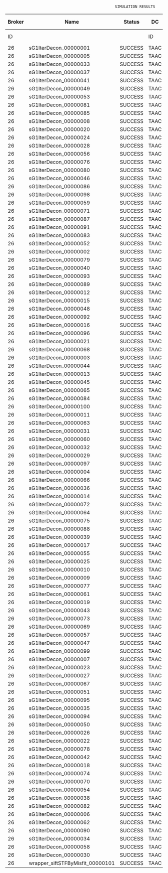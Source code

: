 

                                                     SIMULATION RESULTS

|Broker|         Name         | Status|  DC  |Host|Host PEs |VM|   VM PEs|   VM MIPS|ActivityLen|StartTime|FinishTime|ExecTime
|------|----------------------|-------|------|----|---------|--|---------|----------|-----------|---------|----------|--------
|    ID|                      |       |    ID|  ID|CPU cores|ID|CPU cores|        MI|         MI|  Seconds|   Seconds| Seconds
|    26| sG1IterDecon_00000001|SUCCESS|  TAAC|   0|       12|104|        2|    1000.0|      56150|  27034.2|   27736.7|   702.5
|    26| sG1IterDecon_00000005|SUCCESS|  TAAC|   0|       12|104|        2|    1000.0|      56150|  27034.2|   27736.7|   702.5
|    26| sG1IterDecon_00000033|SUCCESS|  TAAC|   0|       12|104|        2|    1000.0|      56150|  27034.2|   27736.7|   702.5
|    26| sG1IterDecon_00000037|SUCCESS|  TAAC|   0|       12|104|        2|    1000.0|      56150|  27034.2|   27736.7|   702.5
|    26| sG1IterDecon_00000041|SUCCESS|  TAAC|   0|       12|104|        2|    1000.0|      56150|  27034.2|   27736.7|   702.5
|    26| sG1IterDecon_00000049|SUCCESS|  TAAC|   0|       12|104|        2|    1000.0|      56150|  27034.2|   27736.7|   702.5
|    26| sG1IterDecon_00000053|SUCCESS|  TAAC|   0|       12|104|        2|    1000.0|      56150|  27034.2|   27736.7|   702.5
|    26| sG1IterDecon_00000081|SUCCESS|  TAAC|   0|       12|104|        2|    1000.0|      56150|  27034.2|   27736.7|   702.5
|    26| sG1IterDecon_00000085|SUCCESS|  TAAC|   0|       12|104|        2|    1000.0|      56150|  27034.2|   27736.7|   702.5
|    26| sG1IterDecon_00000008|SUCCESS|  TAAC|   0|       12|107|        2|    1000.0|      56150|  27034.2|   27736.7|   702.5
|    26| sG1IterDecon_00000020|SUCCESS|  TAAC|   0|       12|107|        2|    1000.0|      56150|  27034.2|   27736.7|   702.5
|    26| sG1IterDecon_00000024|SUCCESS|  TAAC|   0|       12|107|        2|    1000.0|      56150|  27034.2|   27736.7|   702.5
|    26| sG1IterDecon_00000028|SUCCESS|  TAAC|   0|       12|107|        2|    1000.0|      56150|  27034.2|   27736.7|   702.5
|    26| sG1IterDecon_00000056|SUCCESS|  TAAC|   0|       12|107|        2|    1000.0|      56150|  27034.2|   27736.7|   702.5
|    26| sG1IterDecon_00000076|SUCCESS|  TAAC|   0|       12|107|        2|    1000.0|      56150|  27034.2|   27736.7|   702.5
|    26| sG1IterDecon_00000080|SUCCESS|  TAAC|   0|       12|107|        2|    1000.0|      56150|  27034.2|   27736.7|   702.5
|    26| sG1IterDecon_00000046|SUCCESS|  TAAC|   1|       12|105|        2|    1000.0|      56150|  27034.2|   27736.7|   702.5
|    26| sG1IterDecon_00000086|SUCCESS|  TAAC|   1|       12|105|        2|    1000.0|      56150|  27034.2|   27736.7|   702.5
|    26| sG1IterDecon_00000098|SUCCESS|  TAAC|   1|       12|105|        2|    1000.0|      56150|  27034.2|   27736.7|   702.5
|    26| sG1IterDecon_00000059|SUCCESS|  TAAC|   2|       12|106|        2|    1000.0|      56150|  27034.2|   27736.7|   702.5
|    26| sG1IterDecon_00000071|SUCCESS|  TAAC|   2|       12|106|        2|    1000.0|      56150|  27034.2|   27736.7|   702.5
|    26| sG1IterDecon_00000087|SUCCESS|  TAAC|   2|       12|106|        2|    1000.0|      56150|  27034.2|   27736.7|   702.5
|    26| sG1IterDecon_00000091|SUCCESS|  TAAC|   2|       12|106|        2|    1000.0|      56150|  27034.2|   27736.7|   702.5
|    26| sG1IterDecon_00000083|SUCCESS|  TAAC|   2|       12|106|        2|    1000.0|      59381|  27034.2|   27770.8|   736.6
|    26| sG1IterDecon_00000052|SUCCESS|  TAAC|   0|       12|107|        2|    1000.0|      61375|  27034.2|   27783.9|   749.7
|    26| sG1IterDecon_00000002|SUCCESS|  TAAC|   1|       12|105|        2|    1000.0|      60450|  27034.2|   27784.6|   750.4
|    26| sG1IterDecon_00000079|SUCCESS|  TAAC|   2|       12|106|        2|    1000.0|      83667|  27034.2|   28013.7|   979.5
|    26| sG1IterDecon_00000040|SUCCESS|  TAAC|   0|       12|107|        2|    1000.0|      91200|  27034.2|   28039.0|  1004.8
|    26| sG1IterDecon_00000093|SUCCESS|  TAAC|   0|       12|104|        2|    1000.0|      96311|  27034.2|   28058.3|  1024.1
|    26| sG1IterDecon_00000089|SUCCESS|  TAAC|   0|       12|104|        2|    1000.0|     115702|  27034.2|   28204.3|  1170.1
|    26| sG1IterDecon_00000012|SUCCESS|  TAAC|   0|       12|107|        2|    1000.0|     117306|  27034.2|   28248.0|  1213.8
|    26| sG1IterDecon_00000015|SUCCESS|  TAAC|   2|       12|106|        2|    1000.0|     115126|  27034.2|   28313.7|  1279.5
|    26| sG1IterDecon_00000048|SUCCESS|  TAAC|   0|       12|107|        2|    1000.0|     131219|  27034.2|   28352.9|  1318.7
|    26| sG1IterDecon_00000092|SUCCESS|  TAAC|   0|       12|107|        2|    1000.0|     135995|  27034.2|   28386.5|  1352.4
|    26| sG1IterDecon_00000016|SUCCESS|  TAAC|   0|       12|107|        2|    1000.0|     144034|  27034.2|   28439.2|  1405.0
|    26| sG1IterDecon_00000096|SUCCESS|  TAAC|   0|       12|107|        2|    1000.0|     146964|  27034.2|   28456.7|  1422.5
|    26| sG1IterDecon_00000021|SUCCESS|  TAAC|   0|       12|104|        2|    1000.0|     156382|  27034.2|   28491.1|  1456.9
|    26| sG1IterDecon_00000068|SUCCESS|  TAAC|   0|       12|107|        2|    1000.0|     162933|  27034.2|   28545.1|  1510.9
|    26| sG1IterDecon_00000003|SUCCESS|  TAAC|   2|       12|106|        2|    1000.0|     143490|  27034.2|   28569.5|  1535.4
|    26| sG1IterDecon_00000044|SUCCESS|  TAAC|   0|       12|107|        2|    1000.0|     168756|  27034.2|   28574.3|  1540.1
|    26| sG1IterDecon_00000013|SUCCESS|  TAAC|   0|       12|104|        2|    1000.0|     173487|  27034.2|   28603.0|  1568.8
|    26| sG1IterDecon_00000045|SUCCESS|  TAAC|   0|       12|104|        2|    1000.0|     193935|  27034.2|   28726.3|  1692.1
|    26| sG1IterDecon_00000065|SUCCESS|  TAAC|   0|       12|104|        2|    1000.0|     195345|  27034.2|   28734.1|  1699.9
|    26| sG1IterDecon_00000084|SUCCESS|  TAAC|   0|       12|107|        2|    1000.0|     231134|  27034.2|   28855.4|  1821.2
|    26| sG1IterDecon_00000100|SUCCESS|  TAAC|   0|       12|107|        2|    1000.0|     237950|  27034.2|   28882.7|  1848.5
|    26| sG1IterDecon_00000011|SUCCESS|  TAAC|   2|       12|106|        2|    1000.0|     182930|  27034.2|   28907.4|  1873.2
|    26| sG1IterDecon_00000063|SUCCESS|  TAAC|   2|       12|106|        2|    1000.0|     188230|  27034.2|   28949.7|  1915.5
|    26| sG1IterDecon_00000031|SUCCESS|  TAAC|   2|       12|106|        2|    1000.0|     190673|  27034.2|   28968.2|  1934.0
|    26| sG1IterDecon_00000060|SUCCESS|  TAAC|   0|       12|107|        2|    1000.0|     265578|  27034.2|   28979.8|  1945.6
|    26| sG1IterDecon_00000032|SUCCESS|  TAAC|   0|       12|107|        2|    1000.0|     270491|  27034.2|   28994.5|  1960.4
|    26| sG1IterDecon_00000029|SUCCESS|  TAAC|   0|       12|104|        2|    1000.0|     252025|  27034.2|   29017.7|  1983.5
|    26| sG1IterDecon_00000097|SUCCESS|  TAAC|   0|       12|104|        2|    1000.0|     274532|  27034.2|   29119.1|  2084.9
|    26| sG1IterDecon_00000004|SUCCESS|  TAAC|   0|       12|107|        2|    1000.0|     334964|  27034.2|   29155.7|  2121.5
|    26| sG1IterDecon_00000066|SUCCESS|  TAAC|   1|       12|105|        2|    1000.0|     190704|  27034.2|   29157.7|  2123.5
|    26| sG1IterDecon_00000036|SUCCESS|  TAAC|   0|       12|107|        2|    1000.0|     337139|  27034.2|   29160.2|  2126.0
|    26| sG1IterDecon_00000014|SUCCESS|  TAAC|   1|       12|105|        2|    1000.0|     197394|  27034.2|   29224.6|  2190.4
|    26| sG1IterDecon_00000072|SUCCESS|  TAAC|   0|       12|107|        2|    1000.0|     387256|  27034.2|   29235.4|  2201.2
|    26| sG1IterDecon_00000064|SUCCESS|  TAAC|   0|       12|107|        2|    1000.0|     394582|  27034.2|   29242.7|  2208.5
|    26| sG1IterDecon_00000075|SUCCESS|  TAAC|   2|       12|106|        2|    1000.0|     234888|  27034.2|   29280.0|  2245.9
|    26| sG1IterDecon_00000088|SUCCESS|  TAAC|   0|       12|107|        2|    1000.0|     467079|  27034.2|   29315.3|  2281.1
|    26| sG1IterDecon_00000039|SUCCESS|  TAAC|   2|       12|106|        2|    1000.0|     244204|  27034.2|   29341.0|  2306.8
|    26| sG1IterDecon_00000017|SUCCESS|  TAAC|   0|       12|104|        2|    1000.0|     341331|  27034.2|   29386.6|  2352.4
|    26| sG1IterDecon_00000055|SUCCESS|  TAAC|   2|       12|106|        2|    1000.0|     255737|  27034.2|   29410.6|  2376.4
|    26| sG1IterDecon_00000025|SUCCESS|  TAAC|   0|       12|104|        2|    1000.0|     358800|  27034.2|   29447.9|  2413.7
|    26| sG1IterDecon_00000010|SUCCESS|  TAAC|   1|       12|105|        2|    1000.0|     225339|  27034.2|   29491.3|  2457.1
|    26| sG1IterDecon_00000009|SUCCESS|  TAAC|   0|       12|104|        2|    1000.0|     391043|  27034.2|   29544.7|  2510.5
|    26| sG1IterDecon_00000077|SUCCESS|  TAAC|   0|       12|104|        2|    1000.0|     424669|  27034.2|   29628.8|  2594.6
|    26| sG1IterDecon_00000061|SUCCESS|  TAAC|   0|       12|104|        2|    1000.0|     449668|  27034.2|   29678.9|  2644.7
|    26| sG1IterDecon_00000019|SUCCESS|  TAAC|   2|       12|106|        2|    1000.0|     310565|  27034.2|   29713.8|  2679.6
|    26| sG1IterDecon_00000043|SUCCESS|  TAAC|   2|       12|106|        2|    1000.0|     315524|  27034.2|   29738.6|  2704.4
|    26| sG1IterDecon_00000073|SUCCESS|  TAAC|   0|       12|104|        2|    1000.0|     514833|  27034.2|   29776.8|  2742.6
|    26| sG1IterDecon_00000069|SUCCESS|  TAAC|   0|       12|104|        2|    1000.0|     517533|  27034.2|   29779.4|  2745.2
|    26| sG1IterDecon_00000057|SUCCESS|  TAAC|   0|       12|104|        2|    1000.0|     548071|  27034.2|   29810.0|  2775.8
|    26| sG1IterDecon_00000047|SUCCESS|  TAAC|   2|       12|106|        2|    1000.0|     378587|  27034.2|   30022.7|  2988.5
|    26| sG1IterDecon_00000099|SUCCESS|  TAAC|   2|       12|106|        2|    1000.0|     388369|  27034.2|   30061.9|  3027.7
|    26| sG1IterDecon_00000007|SUCCESS|  TAAC|   2|       12|106|        2|    1000.0|     417184|  27034.2|   30163.0|  3128.8
|    26| sG1IterDecon_00000023|SUCCESS|  TAAC|   2|       12|106|        2|    1000.0|     440432|  27034.2|   30232.9|  3198.7
|    26| sG1IterDecon_00000027|SUCCESS|  TAAC|   2|       12|106|        2|    1000.0|     452997|  27034.2|   30264.3|  3230.2
|    26| sG1IterDecon_00000067|SUCCESS|  TAAC|   2|       12|106|        2|    1000.0|     473732|  27034.2|   30305.7|  3271.5
|    26| sG1IterDecon_00000051|SUCCESS|  TAAC|   2|       12|106|        2|    1000.0|     478427|  27034.2|   30312.9|  3278.7
|    26| sG1IterDecon_00000095|SUCCESS|  TAAC|   2|       12|106|        2|    1000.0|     485151|  27034.2|   30319.7|  3285.5
|    26| sG1IterDecon_00000035|SUCCESS|  TAAC|   2|       12|106|        2|    1000.0|     493480|  27034.2|   30327.9|  3293.7
|    26| sG1IterDecon_00000094|SUCCESS|  TAAC|   1|       12|105|        2|    1000.0|     318396|  27034.2|   30330.1|  3295.9
|    26| sG1IterDecon_00000050|SUCCESS|  TAAC|   1|       12|105|        2|    1000.0|     318735|  27034.2|   30333.1|  3298.9
|    26| sG1IterDecon_00000026|SUCCESS|  TAAC|   1|       12|105|        2|    1000.0|     322630|  27034.2|   30364.3|  3330.1
|    26| sG1IterDecon_00000022|SUCCESS|  TAAC|   1|       12|105|        2|    1000.0|     357190|  27034.2|   30624.2|  3590.0
|    26| sG1IterDecon_00000078|SUCCESS|  TAAC|   1|       12|105|        2|    1000.0|     360476|  27034.2|   30647.4|  3613.2
|    26| sG1IterDecon_00000042|SUCCESS|  TAAC|   1|       12|105|        2|    1000.0|     368699|  27034.2|   30701.1|  3666.9
|    26| sG1IterDecon_00000018|SUCCESS|  TAAC|   1|       12|105|        2|    1000.0|     414263|  27034.2|   30975.7|  3941.5
|    26| sG1IterDecon_00000074|SUCCESS|  TAAC|   1|       12|105|        2|    1000.0|     424552|  27034.2|   31032.5|  3998.3
|    26| sG1IterDecon_00000070|SUCCESS|  TAAC|   1|       12|105|        2|    1000.0|     448310|  27034.2|   31151.4|  4117.2
|    26| sG1IterDecon_00000054|SUCCESS|  TAAC|   1|       12|105|        2|    1000.0|     450508|  27034.2|   31161.3|  4127.1
|    26| sG1IterDecon_00000038|SUCCESS|  TAAC|   1|       12|105|        2|    1000.0|     477933|  27034.2|   31271.0|  4236.8
|    26| sG1IterDecon_00000082|SUCCESS|  TAAC|   1|       12|105|        2|    1000.0|     479541|  27034.2|   31276.7|  4242.5
|    26| sG1IterDecon_00000006|SUCCESS|  TAAC|   1|       12|105|        2|    1000.0|     495411|  27034.2|   31324.4|  4290.2
|    26| sG1IterDecon_00000062|SUCCESS|  TAAC|   1|       12|105|        2|    1000.0|     512294|  27034.2|   31366.6|  4332.4
|    26| sG1IterDecon_00000090|SUCCESS|  TAAC|   1|       12|105|        2|    1000.0|     525791|  27034.2|   31393.7|  4359.5
|    26| sG1IterDecon_00000034|SUCCESS|  TAAC|   1|       12|105|        2|    1000.0|     550026|  27034.2|   31430.1|  4395.9
|    26| sG1IterDecon_00000058|SUCCESS|  TAAC|   1|       12|105|        2|    1000.0|     559233|  27034.2|   31439.3|  4405.1
|    26| sG1IterDecon_00000030|SUCCESS|  TAAC|   1|       12|105|        2|    1000.0|     560188|  27034.2|   31440.2|  4406.0
|    26|wrapper_siftSTFByMisfit_00000101|SUCCESS|  TAAC|   0|       12|104|        2|    1000.0|      13510|  31440.2|   31453.7|    13.5

